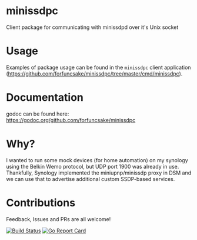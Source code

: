 # minissdpc
Client package for communicating with minissdpd over it's Unix socket

# Usage
Examples of package usage can be found in the `minissdpc` client application (https://github.com/forfuncsake/minissdpc/tree/master/cmd/minissdpc).

# Documentation
godoc can be found here: https://godoc.org/github.com/forfuncsake/minissdpc

# Why?
I wanted to run some mock devices (for home automation) on my synology using the Belkin Wemo protocol, but UDP port 1900 was already in use.
Thankfully, Synology implemented the miniupnp/minissdp proxy in DSM and we can use that to advertise additional custom SSDP-based services.

# Contributions
Feedback, Issues and PRs are all welcome!



[![Build Status](https://travis-ci.org/forfuncsake/minissdpc.svg?branch=master)](https://travis-ci.org/forfuncsake/minissdpc)  [![Go Report Card](https://goreportcard.com/badge/github.com/forfuncsake/minissdpc)](https://goreportcard.com/report/github.com/forfuncsake/minissdpc)
